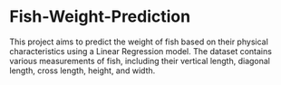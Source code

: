 # Fish-Weight-Prediction
This project aims to predict the weight of fish based on their physical characteristics using a Linear Regression model. The dataset contains various measurements of fish, including their vertical length, diagonal length, cross length, height, and width.
